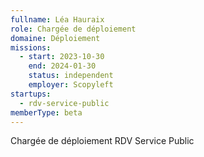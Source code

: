 ```yaml
---
fullname: Léa Hauraix
role: Chargée de déploiement
domaine: Déploiement
missions:
  - start: 2023-10-30
    end: 2024-01-30
    status: independent
    employer: Scopyleft 
startups:
  - rdv-service-public
memberType: beta
---
```


Chargée de déploiement RDV Service Public
